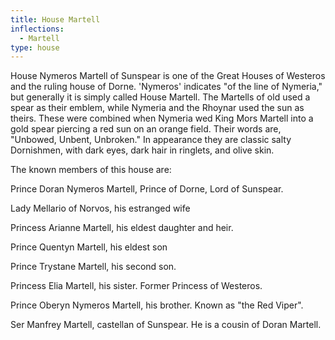 ```yaml
---
title: House Martell
inflections:
  - Martell
type: house
---
```


 House Nymeros Martell of Sunspear is one of the Great Houses of Westeros and the ruling house of Dorne. 'Nymeros' indicates "of the line of Nymeria," but generally it is simply called House Martell. The Martells of old used a spear as their emblem, while Nymeria and the Rhoynar used the sun as theirs. These were combined when Nymeria wed King Mors Martell into a gold spear piercing a red sun on an orange field. Their words are, "Unbowed, Unbent, Unbroken." In appearance they are classic salty Dornishmen, with dark eyes, dark hair in ringlets, and olive skin.

The known members of this house are:

Prince Doran Nymeros Martell, Prince of Dorne, Lord of Sunspear.

Lady Mellario of Norvos, his estranged wife

Princess Arianne Martell, his eldest daughter and heir.

Prince Quentyn Martell, his eldest son

Prince Trystane Martell, his second son.

Princess Elia Martell, his sister. Former Princess of Westeros.

Prince Oberyn Nymeros Martell, his brother. Known as "the Red Viper".

Ser Manfrey Martell, castellan of Sunspear. He is a cousin of Doran Martell.


